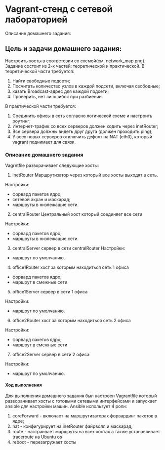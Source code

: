 # Vagrant-стенд c сетевой лабораторией

Описание домашнего задания:

## Цель и задачи домашнего задания:
Настроить хосты в соответсвии со схемой(см. network_map.png). 
Задание состоит из 2-х частей: теоретической и практической.
В теоретической части требуется: 
1) Найти свободные подсети;
2) Посчитать количество узлов в каждой подсети, включая свободные;
3) казать Broadcast-адрес для каждой подсети;
4) Проверить, нет ли ошибок при разбиении.


В практической части требуется: 
1) Соединить офисы в сеть согласно логической схеме и настроить роутинг;
2) Интернет-трафик со всех серверов должен ходить через inetRouter;
3) Все сервера должны видеть друг друга (должен проходить ping);
4) У всех новых серверов отключить дефолт на NAT (eth0), который vagrant поднимает для связи.


### Описание домашнего задания
Vagrntfile разворачивает следующие хосты:
1) inetRouter
Маршрутизатор через который все хосты выходят в сеть.

Настройки:
- форвард пакетов ядро;
- сетевой экран и маскарад;
- маршруты в низлежащие сети.
2) centralRouter
Центральный хост который соединяет все сети

Настройки:
- форвард пакетов ядро;
- маршруты в низлежащие сети.
3) centralServer
сервер в сети centralRouter
Настройки:

- маршрут по умолчанию.
4) office1Router
хост за которым находиться сеть 1 офиса
- форвард пакетов ядро;
- маршрут в смежные сети.
5) office1Server
сервер в сети 1 офиса

Настройки:
- маршрут по умолчанию.
6) office2Router
  хост за которым находиться сеть 2 офиса

  Настройки:
- форвард пакетов ядро;
- маршрут в смежные сети.
7) office2Server
сервер в сети 2 офиса

Настройки:
- маршрут по умолчанию.

#### Ход выполнения
Для выполнения домашнего задания был настроен Vagrantfile который разворачивает хосты с готовыми сетевыми интерфейсами и запускает ansible для настройки машин.
Ansible использует 4 роли:
1) coreForward - включает на маршрутизаторах форвардинг пакетов в ядре;
2) nat - конфигурирует на inetRouter файрволл и маскарад;
3) route - настраивает маршруты на всех хостах а также устанавливает traceroute на Ubuntu os
4) reboot - перезагружает хосты
